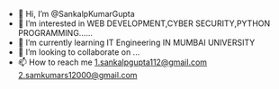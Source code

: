 - 👋 Hi, I’m @SankalpKumarGupta
- 👀 I’m interested in WEB DEVELOPMENT,CYBER SECURITY,PYTHON PROGRAMMING......
- 🌱 I’m currently learning IT Engineering IN MUMBAI UNIVERSITY
- 💞️ I’m looking to collaborate on ...
- 📫 How to reach me 1.sankalpgupta112@gmail.com 2.samkumars12000@gmail.com

<!---
SankalpKumarGupta/SankalpKumarGupta is a ✨ special ✨ repository because its `README.md` (this file) appears on your GitHub profile.
You can click the Preview link to take a look at your changes.
--->
